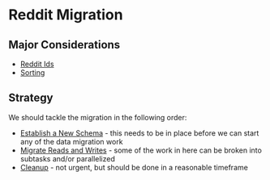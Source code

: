 # Reddit Migration

## Major Considerations

- [Reddit Ids](considerations/reddit-ids.md)
- [Sorting](considerations/sorting.md)

## Strategy

We should tackle the migration in the following order:

- [Establish a New Schema](strategy/schema.md) - this needs to be in place before we can start any of the data migration work
- [Migrate Reads and Writes](strategy/reads-and-writes.md) - some of the work in here can be broken into subtasks and/or parallelized
- [Cleanup](strategy/cleanup.md) - not urgent, but should be done in a reasonable timeframe
